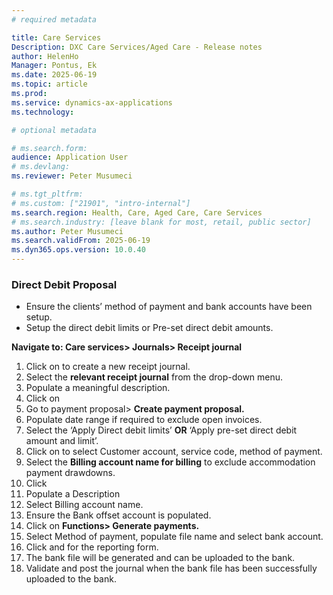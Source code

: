 ```yaml
---
# required metadata

title: Care Services
Description: DXC Care Services/Aged Care - Release notes
author: HelenHo
Manager: Pontus, Ek
ms.date: 2025-06-19
ms.topic: article
ms.prod: 
ms.service: dynamics-ax-applications
ms.technology: 

# optional metadata

# ms.search.form:
audience: Application User
# ms.devlang: 
ms.reviewer: Peter Musumeci

# ms.tgt_pltfrm: 
# ms.custom: ["21901", "intro-internal"]
ms.search.region: Health, Care, Aged Care, Care Services
# ms.search.industry: [leave blank for most, retail, public sector]
ms.author: Peter Musumeci
ms.search.validFrom: 2025-06-19
ms.dyn365.ops.version: 10.0.40
---
```


### Direct Debit Proposal

-   Ensure the clients’ method of payment and bank accounts have been setup.
-   Setup the direct debit limits or Pre-set direct debit amounts.

**Navigate to: Care services> Journals> Receipt journal**

1.  Click on **<New>** to create a new receipt journal.
2.  Select the **relevant receipt journal** from the drop-down menu.
3.  Populate a meaningful description.
4.  Click on **<Lines>**
5.  Go to payment proposal> **Create payment proposal.**
6.  Populate date range if required to exclude open invoices.
7.  Select the ‘Apply Direct debit limits’ **OR** ‘Apply pre-set direct debit amount and limit’.
8.  Click on **<Filter>** to select Customer account, service code, method of payment.
9.  Select the **Billing account name for billing** to exclude accommodation payment drawdowns.
10. Click **<OK>**
11. Populate a Description
12. Select Billing account name.
13. Ensure the Bank offset account is populated.
14. Click on **Functions> Generate payments.**
15. Select Method of payment, populate file name and select bank account.
16. Click **<OK>** and **<OK>** for the reporting form.
17. The bank file will be generated and can be uploaded to the bank.
18. Validate and post the journal when the bank file has been successfully uploaded to the bank.
